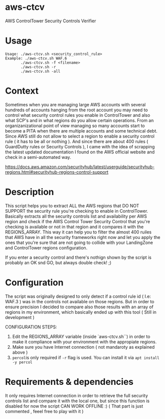 # aws-ctcv
AWS ControlTower Security Controls Verifier




# Usage
```
Usage: ./aws-ctcv.sh <security_control_rule>
Example: ./aws-ctcv.sh WAF.6
	   ./aws-ctcv.sh -f <filename>
	   ./aws-ctcv.sh -r 
       ./aws-ctcv.sh -all
```

# Context

Sometimes when you are managing large AWS accounts with several hundreds of accounts hanging from the root account you may need to control what security control rules you
enable in ControlTower and also what SCP's and in what regions do you allow certain operations. From an organizanizational point of view managing so many accounts start to become a PITA when
there are multiple accounts and some technical debt.
Since AWS still do not allow to select a region to enable a security control rule ( it has to be all or nothing ). 
And since there are about 400 rules ( GuardDutty rules or Security Controls ), I came with the idea of scrapping the latest updated documentation I found on the AWS official website and check in a semi-automated way. 

https://docs.aws.amazon.com/securityhub/latest/userguide/securityhub-regions.html#securityhub-regions-control-support


# Description

This script helps you to extract ALL the AWS regions that DO NOT SUPPORT the security rule you're checking to enable in ControlTower. 
Basically extracts all the security controls list and availability per AWS region and check if the AWS Control Tower Security Control that you're checking is 
available or not in that region and it compares it with the REGIONS_ARRAY. 
This way it can help you to filter the almost 400 ruiles that AWS have in all the security frameworks right now and let you apply the ones that you're sure that
are not going to collide with your LandingZone and ControlTower regions configuration.

If you enter a security control and there's nothign shown by the script is probably an OK snd GO, but always double check! ;) 

# Configuration

The script was originally designed to only detect if a control rule id ( I.e: WAF.3 ) was in the controls not available on those regions.
But in order to ensure precision I decided to compare also those results with an array of regions in my environment, which basically ended up with this tool ( Still in development ) 

CONFIGURATION STEPS: 

1. Edit the REGIONS_ARRAY variable (inside `aws-ctcv.sh``) in order to make it compliance with your environment with the appropiate regions.
2. Make sure you have Internet connection ( not mandaroty as explained above )
3. `percol`is only required if `-r` flag is used. You can install it via `apt install -y percol`


# Requirements & dependencies
 It only requires Internet connection in order to retrieve the full security controls list and compare it with the local one, but since this function is disabled for now the script CAN WORK OFFLINE :) 
 ( That part is just commented , feeel free to play with it ) 
